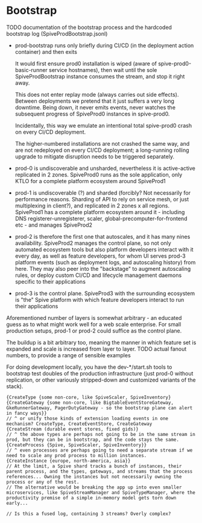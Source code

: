 # Bootstrap

TODO documentation of the bootstrap process and the hardcoded bootstrap log (SpiveProdBootstrap.jsonl)

* prod-bootstrap runs only briefly during CI/CD (in the deployment action container) and then exits

  It would first ensure prod0 installation is wiped (aware of spive-prod0-basic-runner service hostnames), then wait until the sole SpiveProdBootstrap instance consumes the stream, and stop it right away.

  This does not enter replay mode (always carries out side effects). Between deployments we pretend that it just suffers a very long downtime. Being down, it never emits events, never watches the subsequent progress of SpiveProd0 instances in spive-prod0.

  Incidentally, this way we emulate an intentional total spive-prod0 crash on every CI/CD deployment.

  The higher-numbered installations are not crashed the same way, and are not redeployed on every CI/CD deployment; a long-running rolling upgrade to mitigate disruption needs to be triggered separately.

* prod-0 is undiscoverable and unsharded, nevertheless it is active-active replicated in 2 zones. SpiveProd0 runs as the sole application, only KTLO for a complete platform ecosystem around SpiveProd1
* prod-1 is undiscoverable (?) and sharded (forcibly? Not necessarily for performance reasons. Sharding of API to rely on service mesh, or just multiplexing in client?), and replicated in 2 zones x all regions. SpiveProd1 has a complete platform ecosystem around it - including DNS registerer-unregisterer, scaler, global-precomputer-for-frontend etc - and manages SpiveProd2
* prod-2 is therefore the first one that autoscales, and it has many nines availability. SpiveProd2 manages the control plane, so not only automated ecosystem tools but also platform developers interact with it every day, as well as feature developers, for whom UI serves prod-3 platform events (such as deployment logs, and autoscaling history) from here. They may also peer into the "backstage" to augment autoscaling rules, or deploy custom CI/CD and lifecycle management daemons specific to their applications
* prod-3 is the control plane. SpiveProd3 with the surrounding ecosystem is "the" Spive platform with which feature developers interact to run their applications

Aforementioned number of layers is somewhat arbitrary - an educated guess as to what might work well for a web scale enterprise. For small production setups, prod-1 or prod-2 could suffice as the control plane.

The buildup is a bit arbitrary too, meaning the manner in which feature set is expanded and scale is increased from layer to layer.
TODO actual fanout numbers, to provide a range of sensible examples

For doing development locally, you have the dev-*/start.sh tools to bootstrap test doubles of the production infrastructure (just prod-0 without replication, or other variously stripped-down and customized variants of the stack).

```
{CreateType {some non-core, like SpiveScaler, SpiveInventory}
{CreateGateway {some non-core, like BigtableEventStoreGateway, GkeRunnerGateway, PagerDutyGateway - so the bootstrap plane can alert in fancy ways}}
// ^ or unify those kinds of extension loading events in one mechanism? CreateType, CreateEventStore, CreateGateway
{CreateStream (durable event stores, fixed gids)}
// ^ the above types are perhaps not going to be in the same stream in prod, but they can be in bootstrap, and the code stays the same.
{CreateProcess {Spive, SpiveScaler, SpiveInventory}}
// ^ even processes are perhaps going to need a separate stream if we need to scale any prod process to million instances.
{CreateInstance {europe, north-america, asia}}
// At the limit, a Spive shard tracks a bunch of instances, their parent process, and the types, gateways, and streams that the process references... Owning the instances but not necessarily owning the process or any of the rest.
// The alternative would be breaking the app up into even smaller microservices, like SpiveStreamManager and SpiveTypeManager, where the productivity premise of a simple in-memory model gets torn down early...

// Is this a fused log, containing 3 streams? Overly complex?
```
